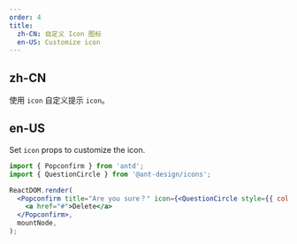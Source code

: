 ```yaml
---
order: 4
title:
  zh-CN: 自定义 Icon 图标
  en-US: Customize icon
---
```


## zh-CN

使用 `icon` 自定义提示 `icon`。

## en-US

Set `icon` props to customize the icon.

```jsx
import { Popconfirm } from 'antd';
import { QuestionCircle } from '@ant-design/icons';

ReactDOM.render(
  <Popconfirm title="Are you sure？" icon={<QuestionCircle style={{ color: 'red' }} />}>
    <a href="#">Delete</a>
  </Popconfirm>,
  mountNode,
);
```
